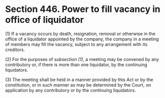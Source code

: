 # Section 446. Power to fill vacancy in office of liquidator

\(1\) If a vacancy occurs by death, resignation, removal or otherwise in the office of a liquidator appointed by the company, the company in a meeting of members may fill the vacancy, subject to any arrangement with its creditors.

\(2\) For the purposes of _subsection \(1\)_, a meeting may be convened by any contributory or, if there is more than one liquidator, by the continuing liquidators.

\(3\) The meeting shall be held in a manner provided by this Act or by the constitution, or in such manner as may be determined by the Court, on application by any contributory or by the continuing liquidators.

